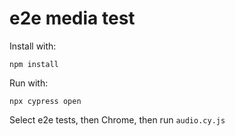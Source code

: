 # e2e media test

Install with:
```
npm install
```

Run with:
```
npx cypress open
```
Select e2e tests, then Chrome, then run `audio.cy.js`
